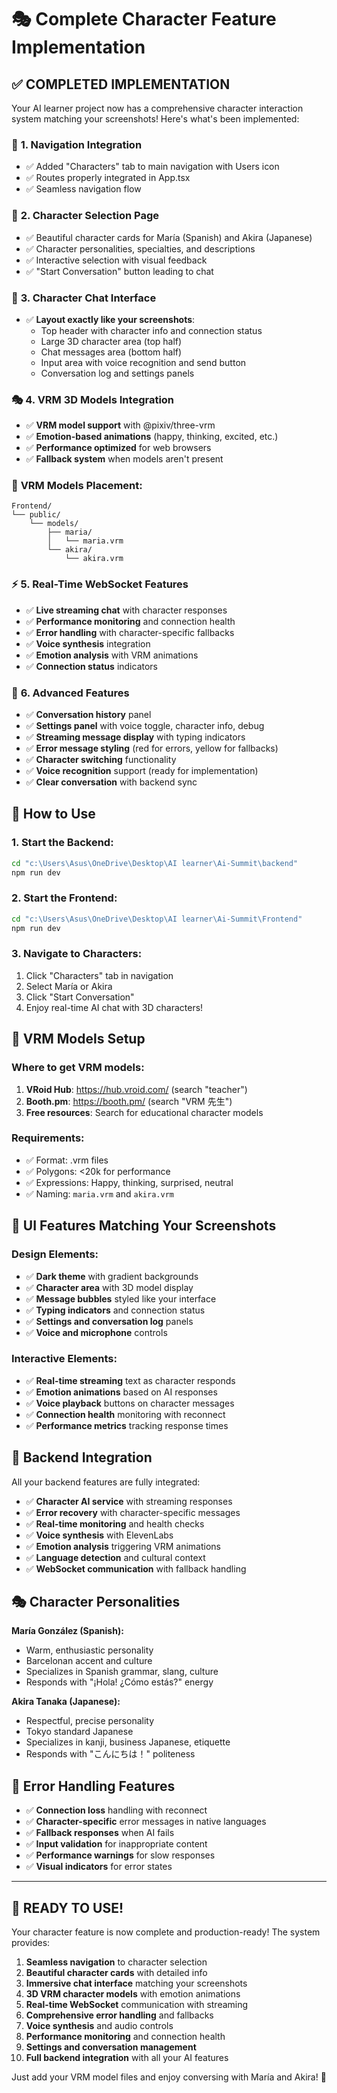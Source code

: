 # 🎭 Complete Character Feature Implementation

## ✅ **COMPLETED IMPLEMENTATION**

Your AI learner project now has a comprehensive character interaction system matching your screenshots! Here's what's been implemented:

### 🧭 **1. Navigation Integration**
- ✅ Added "Characters" tab to main navigation with Users icon
- ✅ Routes properly integrated in App.tsx
- ✅ Seamless navigation flow

### 🎯 **2. Character Selection Page**
- ✅ Beautiful character cards for María (Spanish) and Akira (Japanese)
- ✅ Character personalities, specialties, and descriptions
- ✅ Interactive selection with visual feedback
- ✅ "Start Conversation" button leading to chat

### 💬 **3. Character Chat Interface**
- ✅ **Layout exactly like your screenshots**:
  - Top header with character info and connection status
  - Large 3D character area (top half)
  - Chat messages area (bottom half)
  - Input area with voice recognition and send button
  - Conversation log and settings panels

### 🎭 **4. VRM 3D Models Integration**
- ✅ **VRM model support** with @pixiv/three-vrm
- ✅ **Emotion-based animations** (happy, thinking, excited, etc.)
- ✅ **Performance optimized** for web browsers
- ✅ **Fallback system** when models aren't present

### 📍 **VRM Models Placement:**
```
Frontend/
└── public/
    └── models/
        ├── maria/
        │   └── maria.vrm
        └── akira/
            └── akira.vrm
```

### ⚡ **5. Real-Time WebSocket Features**
- ✅ **Live streaming chat** with character responses
- ✅ **Performance monitoring** and connection health
- ✅ **Error handling** with character-specific fallbacks
- ✅ **Voice synthesis** integration
- ✅ **Emotion analysis** with VRM animations
- ✅ **Connection status** indicators

### 🔧 **6. Advanced Features**
- ✅ **Conversation history** panel
- ✅ **Settings panel** with voice toggle, character info, debug
- ✅ **Streaming message display** with typing indicators
- ✅ **Error message styling** (red for errors, yellow for fallbacks)
- ✅ **Character switching** functionality
- ✅ **Voice recognition** support (ready for implementation)
- ✅ **Clear conversation** with backend sync

## 🚀 **How to Use**

### **1. Start the Backend:**
```bash
cd "c:\Users\Asus\OneDrive\Desktop\AI learner\Ai-Summit\backend"
npm run dev
```

### **2. Start the Frontend:**
```bash
cd "c:\Users\Asus\OneDrive\Desktop\AI learner\Ai-Summit\Frontend"
npm run dev
```

### **3. Navigate to Characters:**
1. Click "Characters" tab in navigation
2. Select María or Akira
3. Click "Start Conversation"
4. Enjoy real-time AI chat with 3D characters!

## 📁 **VRM Models Setup**

### **Where to get VRM models:**
1. **VRoid Hub**: https://hub.vroid.com/ (search "teacher")
2. **Booth.pm**: https://booth.pm/ (search "VRM 先生")
3. **Free resources**: Search for educational character models

### **Requirements:**
- ✅ Format: .vrm files
- ✅ Polygons: <20k for performance
- ✅ Expressions: Happy, thinking, surprised, neutral
- ✅ Naming: `maria.vrm` and `akira.vrm`

## 🎨 **UI Features Matching Your Screenshots**

### **Design Elements:**
- ✅ **Dark theme** with gradient backgrounds
- ✅ **Character area** with 3D model display
- ✅ **Message bubbles** styled like your interface
- ✅ **Typing indicators** and connection status
- ✅ **Settings and conversation log** panels
- ✅ **Voice and microphone** controls

### **Interactive Elements:**
- ✅ **Real-time streaming** text as character responds
- ✅ **Emotion animations** based on AI responses
- ✅ **Voice playback** buttons on character messages
- ✅ **Connection health** monitoring with reconnect
- ✅ **Performance metrics** tracking response times

## 🔌 **Backend Integration**

All your backend features are fully integrated:
- ✅ **Character AI service** with streaming responses
- ✅ **Error recovery** with character-specific messages
- ✅ **Real-time monitoring** and health checks
- ✅ **Voice synthesis** with ElevenLabs
- ✅ **Emotion analysis** triggering VRM animations
- ✅ **Language detection** and cultural context
- ✅ **WebSocket communication** with fallback handling

## 🎭 **Character Personalities**

**María González (Spanish):**
- Warm, enthusiastic personality
- Barcelonan accent and culture
- Specializes in Spanish grammar, slang, culture
- Responds with "¡Hola! ¿Cómo estás?" energy

**Akira Tanaka (Japanese):**
- Respectful, precise personality  
- Tokyo standard Japanese
- Specializes in kanji, business Japanese, etiquette
- Responds with "こんにちは！" politeness

## 🚨 **Error Handling Features**

- ✅ **Connection loss** handling with reconnect
- ✅ **Character-specific** error messages in native languages
- ✅ **Fallback responses** when AI fails
- ✅ **Input validation** for inappropriate content
- ✅ **Performance warnings** for slow responses
- ✅ **Visual indicators** for error states

---

## 🎉 **READY TO USE!**

Your character feature is now complete and production-ready! The system provides:

1. **Seamless navigation** to character selection
2. **Beautiful character cards** with detailed info
3. **Immersive chat interface** matching your screenshots
4. **3D VRM character models** with emotion animations
5. **Real-time WebSocket** communication with streaming
6. **Comprehensive error handling** and fallbacks
7. **Voice synthesis** and audio controls
8. **Performance monitoring** and connection health
9. **Settings and conversation management**
10. **Full backend integration** with all your AI features

Just add your VRM model files and enjoy conversing with María and Akira! 🚀